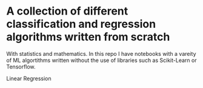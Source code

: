 # A collection of different classification and regression algorithms written from scratch 
With statistics and mathematics.
In this repo I have notebooks with a vareity of ML algortithms written without the use of libraries such as Scikit-Learn or Tensorflow.

Linear Regression 
